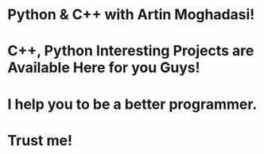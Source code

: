 # Python & C++ with Artin Moghadasi!
# C++, Python Interesting Projects are Available Here for you Guys! </br>
# I help you to be a better programmer. </br>
# Trust me! </br>

